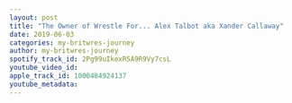 ```yaml
---
layout: post
title: "The Owner of Wrestle For... Alex Talbot aka Xander Callaway"
date: 2019-06-03
categories: my-britwres-journey
author: my-britwres-journey
spotify_track_id: 2Pg99uIkexR5A9R9Vy7csL
youtube_video_id: 
apple_track_id: 1000484924137
youtube_metadata: 
---
```

